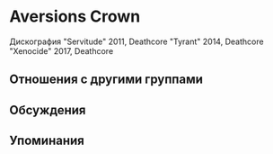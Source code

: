 # Aversions Crown

Дискография
"Servitude" 2011, Deathcore
"Tyrant" 2014, Deathcore
"Xenocide" 2017, Deathcore

## Отношения с другими группами


## Обсуждения


## Упоминания

